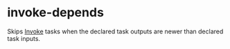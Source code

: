 # invoke-depends

Skips [Invoke](https://www.pyinvoke.org/) tasks when the declared task outputs are 
newer than declared task inputs.
